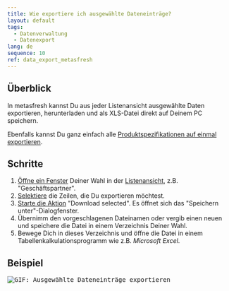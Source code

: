 ```yaml
---
title: Wie exportiere ich ausgewählte Dateneinträge?
layout: default
tags:
  - Datenverwaltung
  - Datenexport
lang: de
sequence: 10
ref: data_export_metasfresh
---
```


## Überblick
In metasfresh kannst Du aus jeder Listenansicht ausgewählte Daten exportieren, herunterladen und als XLS-Datei direkt auf Deinem PC speichern.

Ebenfalls kannst Du ganz einfach alle [Produktspezifikationen auf einmal exportieren](Produktdaten_exportieren).

## Schritte
1. [Öffne ein Fenster](Menu) Deiner Wahl in der [Listenansicht](Ansichten#listenansicht), z.B. "Geschäftspartner".
1. [Selektiere](AuswahlBelege) die Zeilen, die Du exportieren möchtest.
1. [Starte die Aktion](AktionStarten#aktionsmenue) "Download selected". Es öffnet sich das "Speichern unter"-Dialogfenster.
1. Übernimm den vorgeschlagenen Dateinamen oder vergib einen neuen und speichere die Datei in einem Verzeichnis Deiner Wahl.
1. Bewege Dich in dieses Verzeichnis und öffne die Datei in einem Tabellenkalkulationsprogramm wie z.B. *Microsoft Excel*.

## Beispiel
<kbd><img src="assets/Daten_exportieren.gif" alt="GIF: Ausgewählte Dateneinträge exportieren"></kbd>

